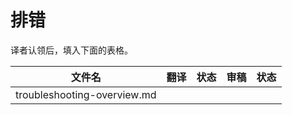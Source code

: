 # 排错

译者认领后，填入下面的表格。

| 文件名                         | 翻译   | 状态   | 审稿   | 状态   |
| --------------------------- | ---- | ---- | ---- | ---- |
| troubleshooting-overview.md |      |      |      |      |



